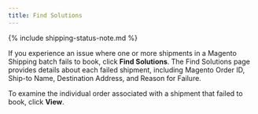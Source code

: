 ```yaml
---
title: Find Solutions
---
```


{% include shipping-status-note.md %}

If you experience an issue where one or more shipments in a Magento Shipping batch fails to book, click **Find Solutions**. The Find Solutions page provides details about each failed shipment, including Magento Order ID, Ship-to Name, Destination Address, and Reason for Failure.

To examine the individual order associated with a shipment that failed to book, click **View**.

